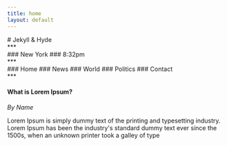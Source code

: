 ```yaml
---
title: home
layout: default
---
```


<div class="centered" markdown="1">
# Jekyll  & Hyde
</div>
***

<div class="dateplustime" markdown="1">
### New York 
### 8:32pm
</div>
***

<div class="subpages" markdown="1">
### Home 
### News 
### World
### Politics
### Contact
</div>
*** 

#### What is Lorem Ipsum?

_By Name_

Lorem Ipsum is simply dummy text of the printing and typesetting industry. Lorem Ipsum has been the industry's standard dummy text ever since the 1500s, when an unknown printer took a galley of type 
